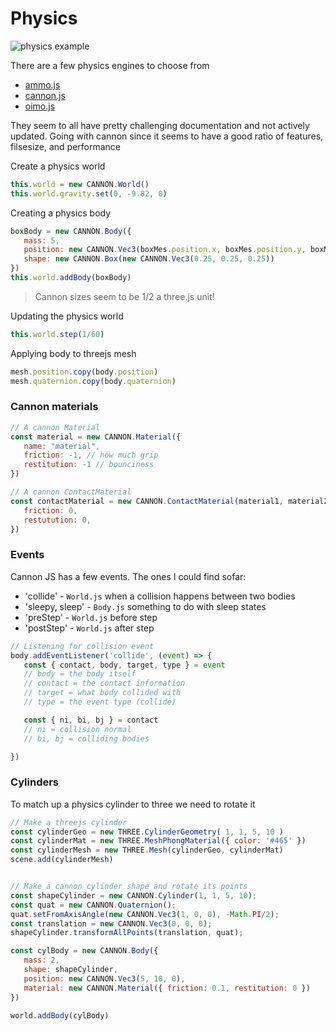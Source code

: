 # Physics
![physics example](./images/physics-random.gif)

There are a few physics engines to choose from
- [ammo.js](https://github.com/kripken/ammo.js/)
- [cannon.js](https://schteppe.github.io/cannon.js/)
- [oimo.js](http://lo-th.github.io/Oimo.js/index.html#basic)

They seem to all have pretty challenging documentation and not actively updated. Going with cannon since it seems to have a good ratio of features, filsesize, and performance


Create a physics world
```js
this.world = new CANNON.World()
this.world.gravity.set(0, -9.82, 0)
```

Creating a physics body
```js
boxBody = new CANNON.Body({
   mass: 5,
   position: new CANNON.Vec3(boxMes.position.x, boxMes.position.y, boxMes.position.z),
   shape: new CANNON.Box(new CANNON.Vec3(0.25, 0.25, 0.25))
})
this.world.addBody(boxBody)
```

> Cannon sizes seem to be 1/2 a three.js unit!

Updating the physics world
```js
this.world.step(1/60)
```

Applying body to threejs mesh
```js
mesh.position.copy(body.position)
mesh.quaternion.copy(body.quaternion)
```

### Cannon materials
```js
// A cannon Material
const material = new CANNON.Material({
   name: "material",
   friction: -1, // how much grip
   restitution: -1 // bounciness
})

// A cannon ContactMaterial
const contactMaterial = new CANNON.ContactMaterial(material1, material2, {
   friction: 0,
   restutution: 0,
})
```

### Events
Cannon JS has a few events. The ones I could find sofar:

- 'collide' - `World.js` when a collision happens between two bodies
- 'sleepy, sleep' - `Body.js` something to do with sleep states
- 'preStep' - `World.js` before step
- 'postStep' - `World.js` after step

```js
// Listening for collision event
body.addEventListener('collide', (event) => {
   const { contact, body, target, type } = event
   // body = the body itself
   // contact = the contact information
   // target = what body collided with
   // type = the event type (collide)

   const { ni, bi, bj } = contact
   // ni = collision normal
   // bi, bj = colliding bodies

})
```


### Cylinders
To match up a physics cylinder to three we need to rotate it
```js
// Make a threejs cylinder
const cylinderGeo = new THREE.CylinderGeometry( 1, 1, 5, 10 )
const cylinderMat = new THREE.MeshPhongMaterial({ color: '#465' })
const cylinderMesh = new THREE.Mesh(cylinderGeo, cylinderMat)
scene.add(cylinderMesh)


// Make a cannon cylinder shape and rotate its points
const shapeCylinder = new CANNON.Cylinder(1, 1, 5, 10);
const quat = new CANNON.Quaternion();
quat.setFromAxisAngle(new CANNON.Vec3(1, 0, 0), -Math.PI/2);
const translation = new CANNON.Vec3(0, 0, 0);
shapeCylinder.transformAllPoints(translation, quat);

const cylBody = new CANNON.Body({
   mass: 2,
   shape: shapeCylinder,
   position: new CANNON.Vec3(5, 10, 0),
   material: new CANNON.Material({ friction: 0.1, restitution: 0 })
})

world.addBody(cylBody)
```
